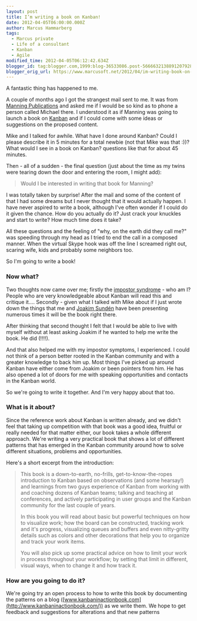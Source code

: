 ```yaml
---
layout: post
title: I’m writing a book on Kanban!
date: 2012-04-05T06:00:00.000Z
author: Marcus Hammarberg
tags:
  - Marcus private
  - Life of a consultant
  - Kanban
  - Agile
modified_time: 2012-04-05T06:12:42.634Z
blogger_id: tag:blogger.com,1999:blog-36533086.post-5666632138891207928
blogger_orig_url: https://www.marcusoft.net/2012/04/im-writing-book-on-kanban.html
---
```


A fantastic thing has happened to me.

A couple of months ago I got the strangest mail sent to me. It was from [Manning Publications](http://www.manning.com/) and asked me if I would be so kind as to phone a person called Michael there. I understood it as if Manning was going to launch a book on [Kanban](http://www.kanban101.com) and if I could come with some ideas or suggestions on the proposed content.

Mike and I talked for awhile. What have I done around Kanban? Could I please describe it in 5 minutes for a total newbie (not that Mike was that :))? What would I see in a book on Kanban? questions like that for about 45 minutes.

Then - all of a sudden - the final question (just about the time as my twins were tearing down the door and entering the room, I might add):

> Would I be interested in writing that book for Manning?

I was totally taken by surprise! After the mail and some of the content of that I had some dreams but I never thought that it would actually happen. I have never aspired to write a book, although I've often wonder if I could do it given the chance. How do you actually do it? Just crack your knuckles and start to write? How much time does it take?

All these questions and the feeling of "why, on the earth did they call me?" was speeding through my head as I tried to end the call in a composed manner. When the virtual Skype hook was off the line I screamed right out, scaring wife, kids and probably some neighbors too.

So I'm going to write a book!

### Now what?

Two thoughts now came over me; firstly the [impostor syndrome](http://en.wikipedia.org/wiki/Impostor_syndrome) - who am I? People who are very knowledgeable about Kanban will read this and critique it.... Secondly - given what I talked with Mike about if I just wrote down the things that me and [Joakim Sundén](http://www.joakimsunden.com) have been presenting numerous times it will be the book right there.

After thinking that second thought I felt that I would be able to live with myself without at least asking Joakim if he wanted to help me write the book. He did (!!!!).

And that also helped me with my impostor symptoms, I experienced. I could not think of a person better rooted in the Kanban community and with a greater knowledge to back him up. Most things I've picked up around Kanban have either come from Joakim or been pointers from him. He has also opened a lot of doors for me with speaking opportunities and contacts in the Kanban world.

So we're going to write it together. And I'm very happy about that too.

### What is it about?

Since the reference work about Kanban is written already, and we didn't feel that taking up competition with that book was a good idea, fruitful or really needed for that matter either, our book takes a whole different approach. We're writing a very practical book that shows a lot of different patterns that has emerged in the Kanban community around how to solve different situations, problems and opportunities.

Here's a short excerpt from the introduction:

> This book is a down-to-earth, no-frills, get-to-know-the-ropes introduction to Kanban based on observations (and some hearsay!) and learnings from two guys experience of Kanban from working with and coaching dozens of Kanban teams; talking and teaching at conferences, and actively participating in user groups and the Kanban community for the last couple of years.
>
> In this book you will read about basic but powerful techniques on how to visualize work; how the board can be constructed, tracking work and it's progress, visualizing queues and buffers and even nitty-gritty details such as colors and other decorations that help you to organize and track your work items.
>
> You will also pick up some practical advice on how to limit your work in process throughout your workflow; by setting that limit in different, visual ways, when to change it and how track it.

### How are you going to do it?

We're going try an open process to how to write this book by documenting the patterns on a blog ([www.kanbaninactionbook.com](http://www.kanbaninactionbook.com/)) as we write them. We hope to get feedback and suggestions for alterations and that new patterns
